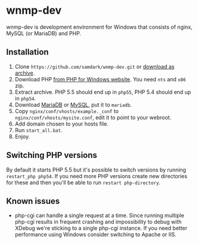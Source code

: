 wnmp-dev
========

wnmp-dev is development environment for Windows that consists of nginx, MySQL (or MariaDB) and PHP.

Installation
------------

1. Clone `https://github.com/samdark/wnmp-dev.git` or [download as archive](https://github.com/samdark/wnmp-dev/archive/master.zip).
2. Download PHP [from PHP for Windows website](http://windows.php.net/download/). You need `nts` and `x86` zip.
3. Extract archive. PHP 5.5 should end up in `php55`, PHP 5.4 should end up in `php54`.
4. Download [MariaDB](https://downloads.mariadb.org/) or [MySQL](https://dev.mysql.com/downloads/windows/installer/), put it to `mariadb`.
5. Copy `nginx/conf/vhosts/example._conf` to `nginx/conf/vhosts/mysite.conf`, edit it to point to your webroot.
6. Add domain chosen to your hosts file.
7. Run `start_all.bat`.
8. Enjoy.

Switching PHP versions
----------------------

By default it starts PHP 5.5 but it's possible to switch versions by running `restart_php php54`. If you need more PHP versions create
new directories for these and then you'll be able to run `restart php-directory`.

Known issues
------------

- php-cgi can handle a single request at a time. Since running multiple php-cgi results in frequent crashing and impossibility to debug with
  XDebug we're sticking to a single php-cgi instance. If you need better performance using Windows consider switching to Apache or IIS.
